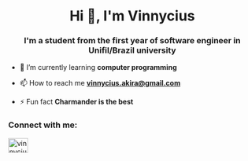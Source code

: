 <h1 align="center">Hi 👋, I'm Vinnycius</h1>
<h3 align="center">I'm a student from the first year of software engineer in Unifil/Brazil university</h3>

- 🌱 I’m currently learning **computer programming**

- 📫 How to reach me **vinnycius.akira@gmail.com**

- ⚡ Fun fact **Charmander is the best**

<h3 align="left">Connect with me:</h3>
<p align="left">
<a href="https://instagram.com/vinnycius_akira" target="blank"><img align="center" src="https://raw.githubusercontent.com/rahuldkjain/github-profile-readme-generator/master/src/images/icons/Social/instagram.svg" alt="vinnycius_akira" height="30" width="40" /></a>
</p>
